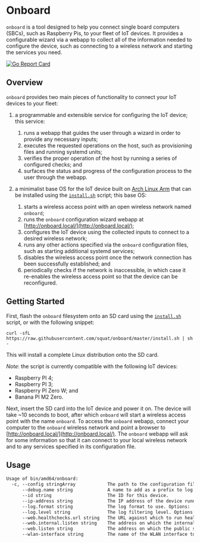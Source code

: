 # Onboard

`onboard` is a tool designed to help you connect single board computers (SBCs), such as Raspberry Pis, to your fleet of IoT devices.
It provides a configurable wizard via a webapp to collect all of the information needed to configure the device, such as connecting to a wireless network and starting the services you need.

[![Go Report Card](https://goreportcard.com/badge/github.com/squat/onboard)](https://goreportcard.com/report/github.com/squat/onboard)

## Overview

`onboard` provides two main pieces of functionality to connect your IoT devices to your fleet:
1. a programmable and extensible service for configuring the IoT device; this service:
    1. runs a webapp that guides the user through a wizard in order to provide any necessary inputs;
    2. executes the requested operations on the host, such as provisioning files and running systemd units;
    3. verifies the proper operation of the host by running a series of configured checks; and
    4. surfaces the status and progress of the configuration process to the user through the webapp.

2. a minimalist base OS for the IoT device built on [Arch Linux Arm](https://archlinuxarm.org/) that can be installed using the [`install.sh`](https://github.com/squat/onboard/blob/master/install.sh) script; this base OS:
    1. starts a wireless access point with an open wireless network named `onboard`;
    2. runs the `onboard` configuration wizard webapp at [http://onboard.local/](http://onboard.local/);
    3. configures the IoT device using the collected inputs to connect to a desired wireless network;
    4. runs any other actions specified via the `onboard` configuration files, such as starting additional systemd services;
    5. disables the wireless access point once the network connection has been successfully established; and
    5. periodically checks if the network is inaccessible, in which case it re-enables the wireless access point so that the device can be reconfigured.

## Getting Started

First, flash the `onboard` filesystem onto an SD card using the [`install.sh`](https://github.com/squat/onboard/blob/master/install.sh) script, or with the following snippet:

```shell
curl -sfL https://raw.githubusercontent.com/squat/onboard/master/install.sh | sh -
```

This will install a complete Linux distribution onto the SD card.

_Note_: the script is currently compatible with the following IoT devices:
* Raspberry PI 4;
* Raspberry PI 3;
* Raspberry PI Zero W; and
* Banana PI M2 Zero.

Next, insert the SD card into the IoT device and power it on.
The device will take ~10 seconds to boot, after which `onboard` will start a wireless access point with the name `onboard`.
To access the `onboard` webapp, connect your computer to the `onboard` wireless network and point a browser to [http://onboard.local/](http://onboard.local/).
The `onboard` webapp will ask for some information so that it can connect to your local wireless network and to any services specified in its configuration file.

## Usage

[embedmd]:# (tmp/help.txt)
```txt
Usage of bin/amd64/onboard:
  -c, --config stringArray            The path to the configuration file for Onboard. Can be specified multiple times to concatenate mutiple configuration files. Can be a glob, e.g. /path/to/configs/*.yaml. Files are processed in lexicographic order.
      --debug.name string             A name to add as a prefix to log lines. (default "onboard")
      --id string                     The ID for this device.
      --ip-address string             The IP address of the device running this process. (default "10.0.0.1")
      --log.format string             The log format to use. Options: 'logfmt', 'json'. (default "logfmt")
      --log.level string              The log filtering level. Options: 'error', 'warn', 'info', 'debug'. (default "info")
      --web.healthchecks.url string   The URL against which to run healthchecks. (default "http://localhost:8080")
      --web.internal.listen string    The address on which the internal server listens. (default ":8081")
      --web.listen string             The address on which the public server listens. (default ":8080")
      --wlan-interface string         The name of the WLAN interface to configure. (default "wlan0")
```
